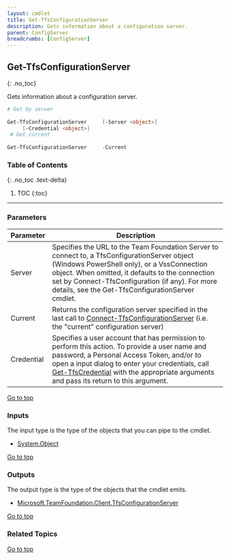 ```yaml
---
layout: cmdlet
title: Get-TfsConfigurationServer
description: Gets information about a configuration server.
parent: ConfigServer
breadcrumbs: [ConfigServer]
---
```

## Get-TfsConfigurationServer
{: .no_toc}

Gets information about a configuration server.

```powershell
# Get by server
 
Get-TfsConfigurationServer     [-Server <object>]
     [-Credential <object>]
 # Get current
 
Get-TfsConfigurationServer     -Current

```

### Table of Contents
{: .no_toc .text-delta}

1. TOC
{:toc}

-----
### Parameters

| Parameter | Description |
|:----------|-------------|
 | Server | Specifies the URL to the Team Foundation Server to connect to, a TfsConfigurationServer object (Windows PowerShell only), or a VssConnection object. When omitted, it defaults to the connection set by Connect-TfsConfiguration (if any). For more details, see the Get-TfsConfigurationServer cmdlet. |
 | Current | Returns the configuration server specified in the last call to [Connect-TfsConfigurationServer](https://tfscmdlets.dev/Cmdlets/Connection/Connect-TfsConfigurationServer) (i.e. the "current" configuration server) |
 | Credential | Specifies a user account that has permission to perform this action. To provide a user name and password, a Personal Access Token, and/or to open a input dialog to enter your credentials, call [Get-TfsCredential](https://tfscmdlets.dev/Cmdlets/Connection/Get-TfsCredential) with the appropriate arguments and pass its return to this argument. |
 
[Go to top](#get-tfsconfigurationserver)

### Inputs

The input type is the type of the objects that you can pipe to the cmdlet.

* [System.Object](https://docs.microsoft.com/en-us/dotnet/api/System.Object)

[Go to top](#get-tfsconfigurationserver)

### Outputs

The output type is the type of the objects that the cmdlet emits.

* [Microsoft.TeamFoundation.Client.TfsConfigurationServer](https://docs.microsoft.com/en-us/dotnet/api/Microsoft.TeamFoundation.Client.TfsConfigurationServer)

[Go to top](#get-tfsconfigurationserver)

### Related Topics



[Go to top](#get-tfsconfigurationserver)

